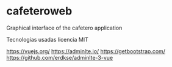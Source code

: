 # cafeteroweb
Graphical interface of the cafetero application

Tecnologias usadas licencia MIT

https://vuejs.org/
https://adminlte.io/
https://getbootstrap.com/
https://github.com/erdkse/adminlte-3-vue
